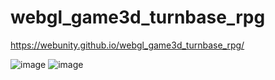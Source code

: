 # webgl_game3d_turnbase_rpg

https://webunity.github.io/webgl_game3d_turnbase_rpg/

![image](https://user-images.githubusercontent.com/62178856/228119020-45b6a5cf-0fa1-48c1-8271-cadcc0c13622.png)
![image](https://user-images.githubusercontent.com/62178856/228119054-dc107409-dfa2-4bae-bd95-794844bf1ad9.png)
